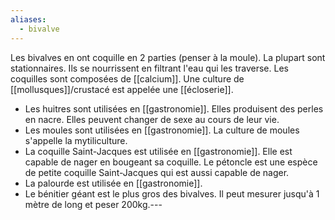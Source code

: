 ```yaml
---
aliases:
  - bivalve
---
```

Les bivalves en ont coquille en 2 parties (penser à la moule). La plupart sont stationnaires. Ils se nourrissent en filtrant l'eau qui les traverse. Les coquilles sont composées de [[calcium]].  Une culture de [[mollusques]]/crustacé est appelée une [[écloserie]].

* Les huitres sont utilisées en [[gastronomie]]. Elles produisent des perles en nacre. Elles peuvent changer de sexe au cours de leur vie.
* Les moules sont utilisées en [[gastronomie]]. La culture de moules s'appelle la mytiliculture.
* La coquille Saint-Jacques est utilisée en [[gastronomie]]. Elle est capable de nager en bougeant sa coquille. Le pétoncle est une espèce de petite coquille Saint-Jacques qui est aussi capable de nager.
* La palourde est utilisée en [[gastronomie]].
* Le bénitier géant est le plus gros des bivalves. Il peut mesurer jusqu'à 1 mètre de long et peser 200kg.---


